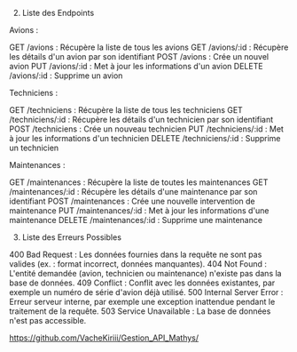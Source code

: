 2. Liste des Endpoints

Avions :

GET /avions : Récupère la liste de tous les avions
GET /avions/:id : Récupère les détails d'un avion par son identifiant
POST /avions : Crée un nouvel avion
PUT /avions/:id : Met à jour les informations d'un avion
DELETE /avions/:id : Supprime un avion

Techniciens :

GET /techniciens : Récupère la liste de tous les techniciens
GET /techniciens/:id : Récupère les détails d'un technicien par son identifiant
POST /techniciens : Crée un nouveau technicien
PUT /techniciens/:id : Met à jour les informations d'un technicien
DELETE /techniciens/:id : Supprime un technicien

Maintenances :

GET /maintenances : Récupère la liste de toutes les maintenances
GET /maintenances/:id : Récupère les détails d'une maintenance par son identifiant
POST /maintenances : Crée une nouvelle intervention de maintenance
PUT /maintenances/:id : Met à jour les informations d'une maintenance
DELETE /maintenances/:id : Supprime une maintenance

3. Liste des Erreurs Possibles

400 Bad Request : Les données fournies dans la requête ne sont pas valides (ex. : format incorrect, données manquantes).
404 Not Found : L'entité demandée (avion, technicien ou maintenance) n'existe pas dans la base de données.
409 Conflict : Conflit avec les données existantes, par exemple un numéro de série d'avion déjà utilisé.
500 Internal Server Error : Erreur serveur interne, par exemple une exception inattendue pendant le traitement de la requête.
503 Service Unavailable : La base de données n'est pas accessible.

https://github.com/VacheKiriii/Gestion_API_Mathys/